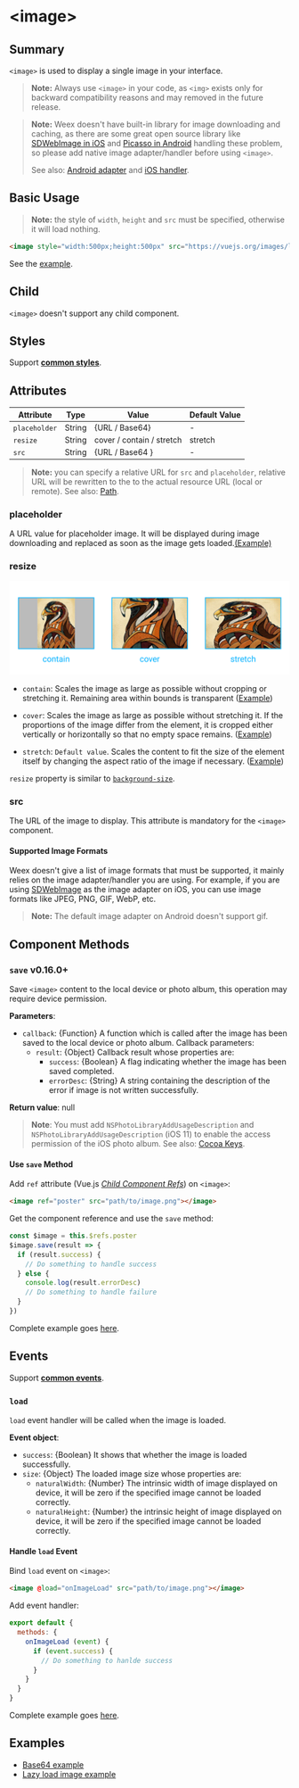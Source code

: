 # &lt;image&gt;

## Summary

`<image>` is used to display a single image in your interface.

> **Note:** Always use `<image>` in your code, as `<img>` exists only for backward compatibility reasons and may removed in the future release.

> **Note:**  Weex doesn't have built-in library for image downloading and caching, as there are some great open source library like  [SDWebImage in iOS](https://github.com/rs/SDWebImage) and [Picasso in Android](https://github.com/square/picasso) handling these problem, so please add native image adapter/handler before using `<image>`.
>
> See also:  [Android adapter](../api/android-apis.html) and [iOS handler](../api/ios-apis.html).

## Basic Usage

> **Note:** the style of `width`, `height` and `src` must be specified, otherwise it will load nothing.


```html
<image style="width:500px;height:500px" src="https://vuejs.org/images/logo.png"></image>
```

See the [example](http://dotwe.org/vue/00f4b68b3a86360df1f38728fd0b4a1f).

## Child
`<image>` doesn't support any child component.

## Styles

Support **[common styles](../styles/common-styles.html)**.

## Attributes

| Attribute     | Type   | Value                      | Default Value |
| ------------- | ------ | -------------------------- | ------------- |
| `placeholder` | String | {URL / Base64}             | -             |
| `resize`      | String | cover / contain / stretch  | stretch       |
| `src`         | String | {URL / Base64 }            | -             |

  > **Note:** you can specify a relative URL  for `src` and `placeholder`, relative URL will be rewritten to the to the actual resource URL (local or remote). See also: [Path](../../guide/advanced/asset-path.html).

### placeholder

A URL value for placeholder image. It will be displayed during image downloading and replaced as soon as the image gets loaded.[(Example)](http://dotwe.org/vue/712ef102fc5e073b6c7e3b701545681c)

### resize

![image resize property](../images/image-resize-property.png)

- `contain`: Scales the image as large as possible without cropping or stretching it. Remaining area within bounds is transparent ([Example](http://dotwe.org/vue/89be94dcd1fec73b77246ec46c678914))


- `cover`: Scales the image as large as possible without stretching it. If the proportions of the image differ from the element, it is cropped either vertically or horizontally so that no empty space remains.  ([Example](http://dotwe.org/vue/f38e311d2e6b2af87f0a65a8f37d9490))

-   `stretch`: `Default value`. Scales the content to fit the size of the element itself by changing the aspect ratio of the image if necessary. ([Example](http://dotwe.org/vue/f38e311d2e6b2af87f0a65a8f37d9490))

`resize` property is similar to [`background-size`](https://developer.mozilla.org/en-US/docs/Web/CSS/background-size).

### src

The URL of the image to display. This attribute is mandatory for the `<image>` component.

#### Supported Image Formats

Weex doesn't give a list of image formats that must be supported, it mainly relies on the image adapter/handler you are using. For example, if you are using [SDWebImage](https://github.com/rs/SDWebImage#supported-image-formats) as the image adapter on iOS, you can use image formats like JPEG, PNG, GIF, WebP, etc.

> **Note:** The default image adapter on Android doesn't support gif.

## Component Methods

### `save` <span class="api-version">v0.16.0+</span>

Save `<image>` content to the local device or photo album, this operation may require device permission.

**Parameters**:

* `callback`: {Function}  A function which is called after the image has been saved to the local device or photo album. Callback parameters:
  * `result`: {Object} Callback result whose properties are:
    * `success`: {Boolean}  A flag indicating whether the image has been saved completed.
    * `errorDesc`: {String} A string containing the description of the error if image is not written successfully.

**Return value**: null

> **Note**: You must add `NSPhotoLibraryAddUsageDescription` and `NSPhotoLibraryAddUsageDescription` (iOS 11) to enable the access permission of the iOS photo album. See also: [Cocoa Keys](https://developer.apple.com/library/content/documentation/General/Reference/InfoPlistKeyReference/Articles/CocoaKeys.html).

#### Use `save` Method

Add `ref` attribute (Vue.js *[Child Component Refs](https://vuejs.org/v2/guide/components.html#Child-Component-Refs)*) on `<image>`:

```html
<image ref="poster" src="path/to/image.png"></image>
```

Get the component reference and use the `save` method:

```js
const $image = this.$refs.poster
$image.save(result => {
  if (result.success) {
    // Do something to handle success
  } else {
    console.log(result.errorDesc)
    // Do something to handle failure
  }
})
```

Complete example goes [here](http://dotwe.org/vue/fadcd44a7031943ff0feaaf1895df414).

## Events

Support **[common events](../events/common-events.html)**.
### `load`

`load` event handler will be called when the image is loaded.

**Event object**:

- `success`: {Boolean} It shows that whether the image is loaded successfully.
- `size`: {Object} The loaded image size whose properties are:
  - `naturalWidth`: {Number} The intrinsic width of image displayed on device,  it will be zero if the specified image cannot be loaded correctly.
  - `naturalHeight`: {Number} the intrinsic height of image displayed on device, it will be zero if the specified image cannot be loaded correctly.

#### Handle `load` Event

Bind `load` event on `<image>`:

```html
<image @load="onImageLoad" src="path/to/image.png"></image>
```

Add event handler:

```js
export default {
  methods: {
    onImageLoad (event) {
      if (event.success) {
        // Do something to hanlde success
      }
    }
  }
}
```

Complete example goes [here](http://dotwe.org/vue/94de9307517240dec066d2ea57fe54a0).

## Examples
* [Base64 example](http://dotwe.org/vue/ba477790c85ea12bbf7ad3a5f0885b5c)
* [Lazy load image example](http://dotwe.org/vue/b0b146e4e6fa4890f800e18cb950f803)